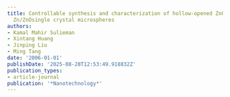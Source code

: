 ```yaml
---
title: Controllable synthesis and characterization of hollow-opened ZnO/Zn and solid
  Zn/ZnOsingle crystal microspheres
authors:
- Kamal Mahir Sulieman
- Xintang Huang
- Jinping Liu
- Ming Tang
date: '2006-01-01'
publishDate: '2025-08-28T12:53:49.918832Z'
publication_types:
- article-journal
publication: '*Nanotechnology*'
---
```

